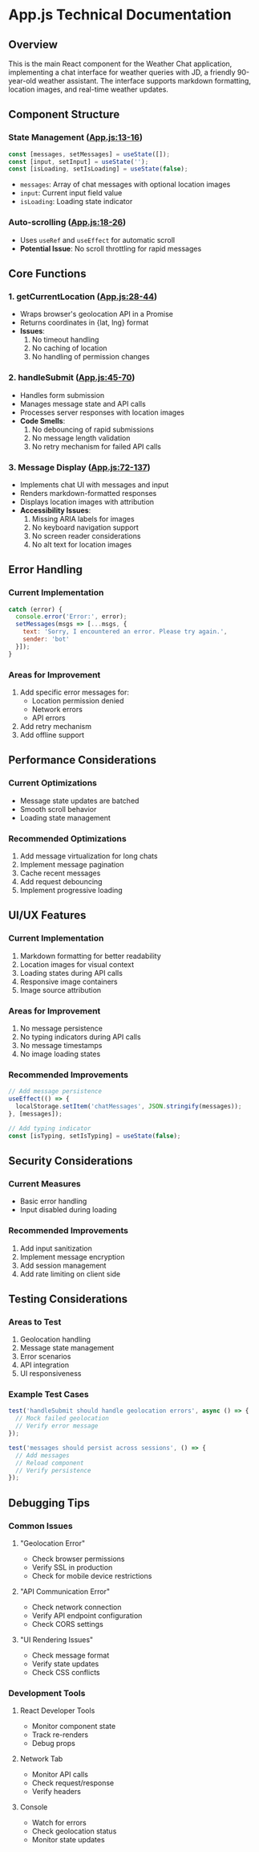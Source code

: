 # App.js Technical Documentation

## Overview
This is the main React component for the Weather Chat application, implementing a chat interface for weather queries with JD, a friendly 90-year-old weather assistant. The interface supports markdown formatting, location images, and real-time weather updates.

## Component Structure

### State Management ([App.js:13-16](./App.js#L13-L16))
```javascript
const [messages, setMessages] = useState([]);
const [input, setInput] = useState('');
const [isLoading, setIsLoading] = useState(false);
```
- `messages`: Array of chat messages with optional location images
- `input`: Current input field value
- `isLoading`: Loading state indicator

### Auto-scrolling ([App.js:18-26](./App.js#L18-L26))
- Uses `useRef` and `useEffect` for automatic scroll
- **Potential Issue**: No scroll throttling for rapid messages

## Core Functions

### 1. getCurrentLocation ([App.js:28-44](./App.js#L28-L44))
- Wraps browser's geolocation API in a Promise
- Returns coordinates in {lat, lng} format
- **Issues**:
  1. No timeout handling
  2. No caching of location
  3. No handling of permission changes

### 2. handleSubmit ([App.js:45-70](./App.js#L45-L70))
- Handles form submission
- Manages message state and API calls
- Processes server responses with location images
- **Code Smells**:
  1. No debouncing of rapid submissions
  2. No message length validation
  3. No retry mechanism for failed API calls

### 3. Message Display ([App.js:72-137](./App.js#L72-L137))
- Implements chat UI with messages and input
- Renders markdown-formatted responses
- Displays location images with attribution
- **Accessibility Issues**:
  1. Missing ARIA labels for images
  2. No keyboard navigation support
  3. No screen reader considerations
  4. No alt text for location images

## Error Handling

### Current Implementation
```javascript
catch (error) {
  console.error('Error:', error);
  setMessages(msgs => [...msgs, { 
    text: 'Sorry, I encountered an error. Please try again.',
    sender: 'bot'
  }]);
}
```

### Areas for Improvement
1. Add specific error messages for:
   - Location permission denied
   - Network errors
   - API errors
2. Add retry mechanism
3. Add offline support

## Performance Considerations

### Current Optimizations
- Message state updates are batched
- Smooth scroll behavior
- Loading state management

### Recommended Optimizations
1. Add message virtualization for long chats
2. Implement message pagination
3. Cache recent messages
4. Add request debouncing
5. Implement progressive loading

## UI/UX Features

### Current Implementation
1. Markdown formatting for better readability
2. Location images for visual context
3. Loading states during API calls
4. Responsive image containers
5. Image source attribution

### Areas for Improvement
1. No message persistence
2. No typing indicators during API calls
3. No message timestamps
4. No image loading states

### Recommended Improvements
```javascript
// Add message persistence
useEffect(() => {
  localStorage.setItem('chatMessages', JSON.stringify(messages));
}, [messages]);

// Add typing indicator
const [isTyping, setIsTyping] = useState(false);
```

## Security Considerations

### Current Measures
- Basic error handling
- Input disabled during loading

### Recommended Improvements
1. Add input sanitization
2. Implement message encryption
3. Add session management
4. Add rate limiting on client side

## Testing Considerations

### Areas to Test
1. Geolocation handling
2. Message state management
3. Error scenarios
4. API integration
5. UI responsiveness

### Example Test Cases
```javascript
test('handleSubmit should handle geolocation errors', async () => {
  // Mock failed geolocation
  // Verify error message
});

test('messages should persist across sessions', () => {
  // Add messages
  // Reload component
  // Verify persistence
});
```

## Debugging Tips

### Common Issues

1. "Geolocation Error"
   - Check browser permissions
   - Verify SSL in production
   - Check for mobile device restrictions

2. "API Communication Error"
   - Check network connection
   - Verify API endpoint configuration
   - Check CORS settings

3. "UI Rendering Issues"
   - Check message format
   - Verify state updates
   - Check CSS conflicts

### Development Tools
1. React Developer Tools
   - Monitor component state
   - Track re-renders
   - Debug props

2. Network Tab
   - Monitor API calls
   - Check request/response
   - Verify headers

3. Console
   - Watch for errors
   - Check geolocation status
   - Monitor state updates
